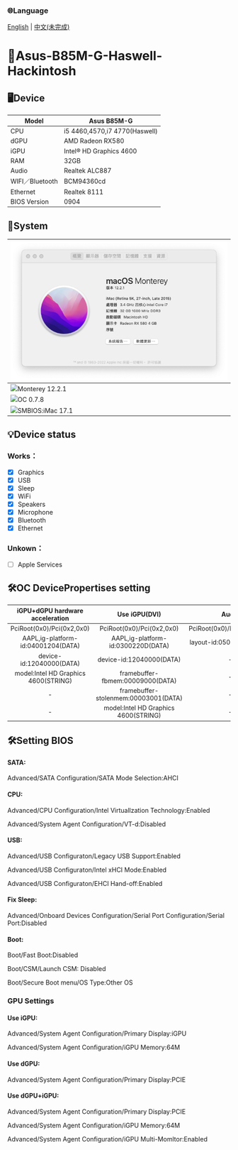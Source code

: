 ### 🌐Language
[English](README.md) | [中文(未完成)](README-zh.md)

# 🍎Asus-B85M-G-Haswell-Hackintosh 

## 🖥️Device

| Model | Asus B85M-G |
|------------|-------------------------------|
| CPU | i5 4460,4570,i7 4770(Haswell) |
| dGPU | AMD Radeon RX580 |
| iGPU | Intel® HD Graphics 4600 |
| RAM | 32GB |
| Audio | Realtek ALC887 |
| WIFI／Bluetooth | BCM94360cd |
| Ethernet |Realtek 8111|
| BIOS Version | 0904 |

## 📀System

| ![alt text](Mac.png) |
|------------|
| <img src="https://static.techspot.com/images2/downloads/topdownload/2021/10/2021-10-27-ts3_thumbs-36e.png" height="32px"/>Monterey 12.2.1 |
| <img src="https://raw.githubusercontent.com/acidanthera/OpenCorePkg/master/Docs/Logos/LogoApprox.svg" height="34px"/>OC 0.7.8 |
| <img src="https://aux.iconspalace.com/uploads/imac-icon-256.png" height="30px"/>SMBIOS:iMac 17.1 | 

## 💡Device status
### Works：

- [x] Graphics
- [x] USB
- [x] Sleep
- [x] WiFi
- [x] Speakers
- [x] Microphone
- [x] Bluetooth
- [x] Ethernet
### Unkown：
- [ ] Apple Services

## 🛠️OC DevicePropertises setting

| iGPU+dGPU hardware acceleration |  Use iGPU(DVI)  |  Audio
:-------------------------:|:-------------------------:|:-------------------------:
PciRoot(0x0)/Pci(0x2,0x0)|PciRoot(0x0)/Pci(0x2,0x0)|PciRoot(0x0)/Pci(0x1B,0x0)
AAPL,ig-platform-id:04001204(DATA)|AAPL,ig-platform-id:0300220D(DATA)|layout-id:05000000(DATA)
device-id:12040000(DATA)|device-id:12040000(DATA)|-
model:Intel HD Graphics 4600(STRING)|framebuffer-fbmem:00009000(DATA)|-
-|framebuffer-stolenmem:00003001(DATA)|-
-|model:Intel HD Graphics 4600(STRING)|-

## 🛠️Setting BIOS
#### SATA:

Advanced/SATA Configuration/SATA Mode Selection:AHCI

#### CPU:

Advanced/CPU Configuration/Intel Virtuallzation Technology:Enabled

Advanced/System Agent Configuration/VT-d:Disabled

#### USB:

Advanced/USB Configuraton/Legacy USB Support:Enabled

Advanced/USB Configuraton/Intel xHCI Mode:Enabled

Advanced/USB Configuraton/EHCI Hand-off:Enabled

#### Fix Sleep:

Advanced/Onboard Devices Configuration/Serial Port Configuration/Serial Port:Disabled

#### Boot:

Boot/Fast Boot:Disabled

Boot/CSM/Launch CSM: Disabled

Boot/Secure Boot menu/OS Type:Other OS

### GPU Settings

#### Use iGPU:

Advanced/System Agent Configuration/Primary Display:iGPU

Advanced/System Agent Configuration/iGPU Memory:64M

#### Use dGPU:

Advanced/System Agent Configuration/Primary Display:PCIE

#### Use dGPU+iGPU:

Advanced/System Agent Configuration/Primary Display:PCIE

Advanced/System Agent Configuration/iGPU Memory:64M

Advanced/System Agent Configuration/iGPU Multi-Momltor:Enabled
